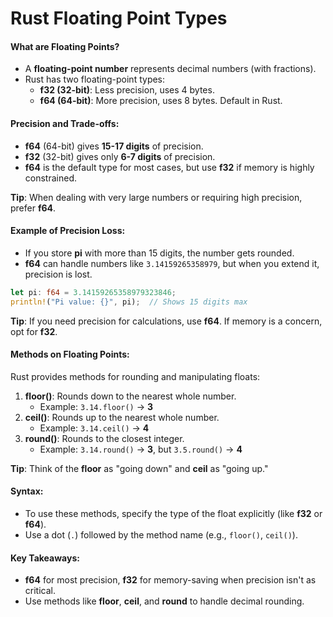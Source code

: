 # Rust Floating Point Types

#### What are Floating Points?
- A **floating-point number** represents decimal numbers (with fractions).
- Rust has two floating-point types:
  - **f32 (32-bit)**: Less precision, uses 4 bytes.
  - **f64 (64-bit)**: More precision, uses 8 bytes. Default in Rust.

#### Precision and Trade-offs:
- **f64** (64-bit) gives **15-17 digits** of precision.
- **f32** (32-bit) gives only **6-7 digits** of precision.
- **f64** is the default type for most cases, but use **f32** if memory is highly constrained.
  
**Tip**: When dealing with very large numbers or requiring high precision, prefer **f64**.

#### Example of Precision Loss:
- If you store **pi** with more than 15 digits, the number gets rounded.
- **f64** can handle numbers like `3.14159265358979`, but when you extend it, precision is lost.

```rust
let pi: f64 = 3.14159265358979323846;
println!("Pi value: {}", pi);  // Shows 15 digits max
```

**Tip**: If you need precision for calculations, use **f64**. If memory is a concern, opt for **f32**.

#### Methods on Floating Points:
Rust provides methods for rounding and manipulating floats:
1. **floor()**: Rounds down to the nearest whole number.
   - Example: `3.14.floor()` → **3**
2. **ceil()**: Rounds up to the nearest whole number.
   - Example: `3.14.ceil()` → **4**
3. **round()**: Rounds to the closest integer.
   - Example: `3.14.round()` → **3**, but `3.5.round()` → **4**

**Tip**: Think of the **floor** as "going down" and **ceil** as "going up."

#### Syntax:
- To use these methods, specify the type of the float explicitly (like **f32** or **f64**).
- Use a dot (`.`) followed by the method name (e.g., `floor()`, `ceil()`).

#### Key Takeaways:
- **f64** for most precision, **f32** for memory-saving when precision isn't as critical.
- Use methods like **floor**, **ceil**, and **round** to handle decimal rounding.
